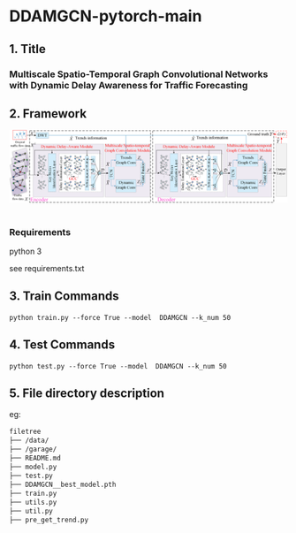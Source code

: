 # DDAMGCN-pytorch-main 

## 1. Title

### Multiscale Spatio-Temporal Graph Convolutional Networks with Dynamic Delay Awareness for Traffic Forecasting

## 2. Framework
![image](Framework.png) 

### Requirements
python 3   

see requirements.txt

## 3. Train Commands
```
python train.py --force True --model  DDAMGCN --k_num 50
```
## 4. Test Commands
```
python test.py --force True --model  DDAMGCN --k_num 50
```
## 5. File directory description
eg:

```
filetree 
├── /data/ 
├── /garage/
├── README.md
├── model.py
├── test.py
├── DDAMGCN__best_model.pth
├── train.py
├── utils.py
├── util.py    
├── pre_get_trend.py
```
